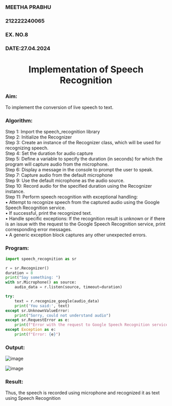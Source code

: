  <H3>MEETHA PRABHU</H3>
<H3>212222240065</H3>
<H3>EX. NO.8</H3>
<H3>DATE:27.04.2024</H3>
<H1 ALIGN =CENTER>Implementation of Speech Recognition</H1>
<H3>Aim:</H3> 
 To implement the conversion of live speech to text.<BR>
<h3>Algorithm:</h3>
Step 1: Import the speech_recognition library<Br>
Step 2: Initialize the Recognizer<Br>
Step 3: Create an instance of the Recognizer class, which will be used for recognizing speech.<Br>
Step 4: Set the duration for audio capture<Br>
Step 5: Define a variable to specify the duration (in seconds) for which the program will capture audio from the microphone.<Br>
Step 6: Display a message in the console to prompt the user to speak.<Br>
Step 7: Capture audio from the default microphone<Br>
Step 9: Use the default microphone as the audio source.<Br>
Step 10: Record audio for the specified duration using the Recognizer instance.<Br>
Step 11: Perform speech recognition with exceptional handling:<Br>
•	Attempt to recognize speech from the captured audio using the Google Speech Recognition service.<Br>
•	If successful, print the recognized text.<Br>
•	Handle specific exceptions: If the recognition result is unknown or if there is an issue with the request to the Google Speech Recognition service, print corresponding error messages.<Br>
•	A generic exception block captures any other unexpected errors.<Br>
<H3>Program:</H3>

```python
import speech_recognition as sr

r = sr.Recognizer()
duration = 8
print("Say something: ")
with sr.Microphone() as source:
    audio_data = r.listen(source, timeout=duration)

try:
    text = r.recognize_google(audio_data)
    print('You said:', text)
except sr.UnknownValueError:
    print("Sorry, could not understand audio")
except sr.RequestError as e:
    print(f"Error with the request to Google Speech Recognition service: {e}")
except Exception as e:
    print(f"Error: {e}")
```

<H3> Output:</H3>

![image](https://github.com/MeethaPrabhu/Ex-8--AAI/assets/119401038/b6248f23-adc2-46b9-8e47-94efc3c59b88)

![image](https://github.com/MeethaPrabhu/Ex-8--AAI/assets/119401038/d5b57db6-8288-4575-ad36-3368f46b4e23)

<H3> Result:</H3>
Thus, the speech is recorded using microphone and recognized it as text using Speech Recognition
